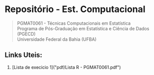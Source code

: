 # Repositório - Est. Computacional
> PGMAT0061 - Técnicas Computacionais em Estatística  
> Programa de Pós-Graduação em Estatística e Ciência de Dados (PGECD)  
> Universidade Federal da Bahia (UFBA)  

## Links Uteis: 
1. [Lista de execicio 1]("pdf/Lista R - PGMAT0061.pdf")
